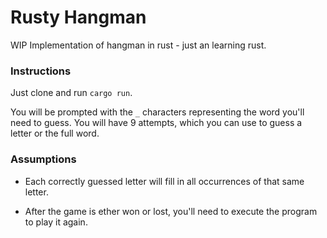 # Rusty Hangman

WIP Implementation of hangman in rust - just an learning rust.

### Instructions

Just clone and run `cargo run`.

You will be prompted with the `_` characters representing the word you'll need to guess.
You will have 9 attempts, which you can use to guess a letter or the full word.

### Assumptions

- Each correctly guessed letter will fill in all occurrences of that same letter.

- After the game is ether won or lost, you'll need to execute the program to play it again.
